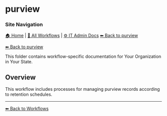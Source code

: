 # purview

### Site Navigation
[🏠 Home](../../README.md) | [📂 All Workflows](../../users/users.md) | [⚙ IT Admin Docs](../../it-admins/README.md)
[⬅ Back to purview](../README.md)

[⬅ Back to purview](../README.md)

This folder contains workflow-specific documentation for Your Organization in Your State.

## Overview
This workflow includes processes for managing purview records according to retention schedules.

---
[⬅ Back to Workflows](../users.md)